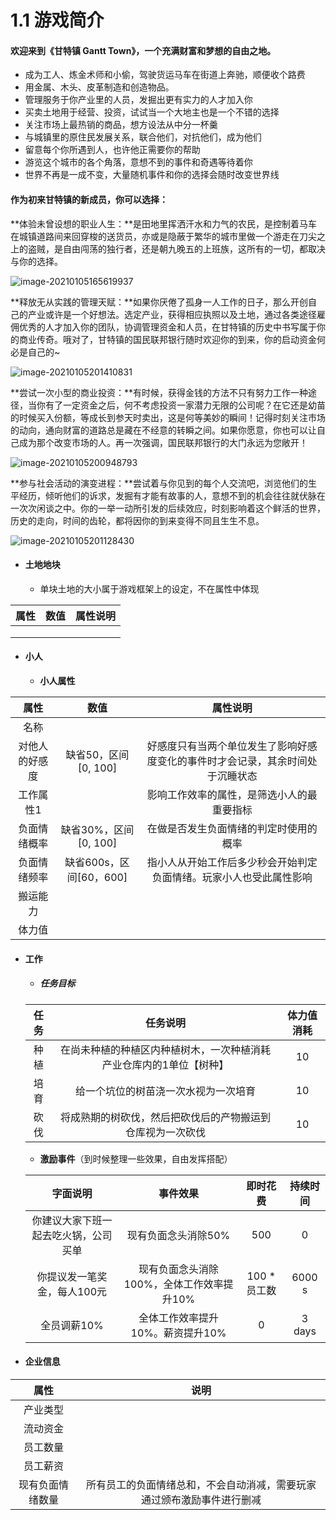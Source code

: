 # 1.1 游戏简介

#### 欢迎来到《甘特镇 Gantt Town》，一个充满财富和梦想的自由之地。

- 成为工人、炼金术师和小偷，驾驶货运马车在街道上奔驰，顺便收个路费
- 用金属、木头、皮革制造和创造物品。
- 管理服务于你产业里的人员，发掘出更有实力的人才加入你
- 买卖土地用于经营、投资，试试当一个大地主也是一个不错的选择
- 关注市场上最热销的商品，想方设法从中分一杯羹
- 与城镇里的原住民发展关系，联合他们，对抗他们，成为他们
- 留意每个你所遇到人，也许他正需要你的帮助
- 游览这个城市的各个角落，意想不到的事件和奇遇等待着你
- 世界不再是一成不变，大量随机事件和你的选择会随时改变世界线



#### 作为初来甘特镇的新成员，你可以选择：



**体验未曾设想的职业人生：**是田地里挥洒汗水和力气的农民，是控制着马车在城镇道路间来回穿梭的送货员，亦或是隐蔽于繁华的城市里做一个游走在刀尖之上的盗贼，是自由闯荡的独行者，还是朝九晚五的上班族，这所有的一切，都取决与你的选择。

![image-20210105165619937](https://tva1.sinaimg.cn/large/0081Kckwly1gmcx87pqnsj30te09b1bf.jpg)



**释放无从实践的管理天赋：**如果你厌倦了孤身一人工作的日子，那么开创自己的产业或许是一个好想法。选定产业，获得相应执照以及土地，通过各类途径雇佣优秀的人才加入你的团队，协调管理资金和人员，在甘特镇的历史中书写属于你的商业传奇。哦对了，甘特镇的国民联邦银行随时欢迎你的到来，你的启动资金何必是自己的~

![image-20210105201410831](https://tva1.sinaimg.cn/large/0081Kckwly1gmd2y0q28fj30te09f7pn.jpg)



**尝试一次小型的商业投资：**有时候，获得金钱的方法不只有努力工作一种途径，当你有了一定资金之后，何不考虑投资一家潜力无限的公司呢？在它还是幼苗的时候买入份额，等成长到参天时卖出，这是何等美妙的瞬间！记得时刻关注市场的动向，通向财富的道路总是藏在不经意的转瞬之间。如果你愿意，你也可以让自己成为那个改变市场的人。再一次强调，国民联邦银行的大门永远为您敞开！

![image-20210105200948793](https://tva1.sinaimg.cn/large/0081Kckwly1gmd2thcrgoj30sk08f1ct.jpg)



**参与社会活动的演变进程：**尝试着与你见到的每个人交流吧，浏览他们的生平经历，倾听他们的诉求，发掘有才能有故事的人，意想不到的机会往往就伏脉在一次次闲谈之中。你的一举一动所引发的后续效应，时刻影响着这个鲜活的世界，历史的走向，时间的齿轮，都将因你的到来变得不同且生生不息。

![image-20210105201128430](https://tva1.sinaimg.cn/large/0081Kckwly1gmd2v7l4fzj30tb08116j.jpg)











- #### 土地地块

  - 单块土地的大小属于游戏框架上的设定，不在属性中体现

| 属性 | 数值 | 属性说明 |
| :--: | :--: | :------: |
|      |      |          |
|      |      |          |
|      |      |          |



- #### 小人

  - **小人属性**

|      属性      |          数值           |                           属性说明                           |
| :------------: | :---------------------: | :----------------------------------------------------------: |
|      名称      |                         |                                                              |
| 对他人的好感度 |  缺省50，区间[0, 100]   | 好感度只有当两个单位发生了影响好感度变化的事件时才会记录，其余时间处于沉睡状态 |
|   工作属性1    |                         |          影响工作效率的属性，是筛选小人的最重要指标          |
|  负面情绪概率  |  缺省30%，区间[0, 100]  |            在做是否发生负面情绪的判定时使用的概率            |
|  负面情绪频率  | 缺省600s，区间[60，600] | 指小人从开始工作后多少秒会开始判定负面情绪。玩家小人也受此属性影响 |
|    搬运能力    |                         |                                                              |
|     体力值     |                         |                                                              |



- #### 工作

  - ##### 任务目标

  | 任务 |                           任务说明                           | 体力值消耗 |
  | :--: | :----------------------------------------------------------: | :--------: |
  | 种植 | 在尚未种植的种植区内种植树木，一次种植消耗产业仓库内的1单位【树种】 |     10     |
  | 培育 |             给一个坑位的树苗浇一次水视为一次培育             |     10     |
  | 砍伐 |  将成熟期的树砍伐，然后把砍伐后的产物搬运到仓库视为一次砍伐  |     10     |

  - **激励事件**（到时候整理一些效果，自由发挥搭配）

  |               字面说明               |                 事件效果                  |   即时花费   | 持续时间 |
  | :----------------------------------: | :---------------------------------------: | :----------: | :------: |
  | 你建议大家下班一起去吃火锅，公司买单 |            现有负面念头消除50%            |     500      |    0     |
  |     你提议发一笔奖金，每人100元      | 现有负面念头消除100%，全体工作效率提升10% | 100 * 员工数 |  6000 s  |
  |             全员调薪10%              |     全体工作效率提升10%。薪资提升10%      |      0       |  3 days  |

  

- #### 企业信息

|       属性       |                             说明                             |
| :--------------: | :----------------------------------------------------------: |
|     产业类型     |                                                              |
|     流动资金     |                                                              |
|     员工数量     |                                                              |
|     员工薪资     |                                                              |
| 现有负面情绪数量 | 所有员工的负面情绪总和，不会自动消减，需要玩家通过颁布激励事件进行删减 |




